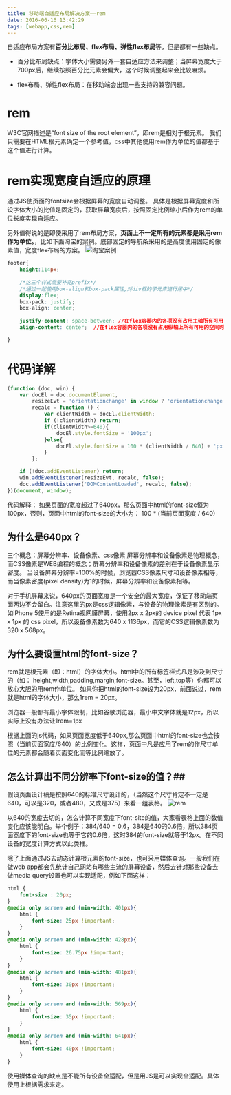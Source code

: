 ```yaml
---
title: 移动端自适应布局解决方案——rem
date: 2016-06-16 13:42:29
tags: [webapp,css,rem]
---
```

自适应布局方案有**百分比布局、flex布局、弹性flex布局**等，但是都有一些缺点。
- 百分比布局缺点：字体大小需要另外一套自适应方法来调整；当屏幕宽度大于700px后，继续按照百分比元素会偏大，这个时候调整起来会比较麻烦。

- flex布局、弹性flex布局：在移动端会出现一些支持的兼容问题。

# rem #
W3C官网描述是“font size of the root element”，即rem是相对于根元素。
我们只需要在HTML根元素确定一个参考值，css中其他使用rem作为单位的值都基于这个值进行计算。
# rem实现宽度自适应的原理 #
通过JS使页面<html>的fontsize会根据屏幕的宽度自动调整。
具体是根据屏幕宽度和所设字体大小的比值是固定的，获取屏幕宽度后，按照固定比例缩小后作为rem的单位长度实现自适应。

另外值得说的是即使采用了rem布局方案，**页面上不一定所有的元素都是采用rem作为单位。**，比如下面淘宝的案例。底部固定的导航条采用的是高度使用固定的像素值，宽度flex布局的方案。
![淘宝案例](http://huzerui.com/blog/img/post/2016-06-16-rem-adaptive-layout-1.jpg)
```css
footer{
	height:114px;
	
	/*这三个样式需要补充prefix*/
    /*通过一起使用box-align和box-pack属性,对div框的子元素进行居中*/
	display:flex;
	box-pack: justify;
	box-align: center;
    
	justify-content: space-between; //在flex容器内的各项没有占用主轴所有可用的空间时,元素的各项周围留有空白
	align-content: center;  //在flex容器内的各项没有占用纵轴上所有可用的空间时，元素居中对齐

}
```
# 代码详解 #
```javascript
(function (doc, win) {
    var docEl = doc.documentElement,
        resizeEvt = 'orientationchange' in window ? 'orientationchange' : 'resize',
        recalc = function () {
            var clientWidth = docEl.clientWidth;
            if (!clientWidth) return;
            if(clientWidth>=640){
                docEl.style.fontSize = '100px';
            }else{
                docEl.style.fontSize = 100 * (clientWidth / 640) + 'px';
            }
        };

    if (!doc.addEventListener) return;
    win.addEventListener(resizeEvt, recalc, false);
    doc.addEventListener('DOMContentLoaded', recalc, false);
})(document, window);
```
代码解释：
如果页面的宽度超过了640px，那么页面中html的font-size恒为100px，否则，页面中html的font-size的大小为： 100 * (当前页面宽度 / 640) 

## 为什么是640px？ ##
三个概念：屏幕分辨率、设备像素、css像素
屏幕分辨率和设备像素是物理概念，而CSS像素是WEB编程的概念；屏幕分辨率和设备像素的差别在于设备像素显示密度。
当设备屏幕分辨率=100%的时候，浏览器CSS像素尺寸和设备像素相等，而当像素密度(pixel density)为1的时候，屏幕分辨率和设备像素相等。

对于手机屏幕来说，640px的页面宽度是一个安全的最大宽度，保证了移动端页面两边不会留白。注意这里的px是css逻辑像素，与设备的物理像素是有区别的。如iPhone 5使用的是Retina视网膜屏幕，使用2px x 2px的 device pixel 代表 1px x 1px 的 css pixel，所以设备像素数为640 x 1136px，而它的CSS逻辑像素数为320 x 568px。

## 为什么要设置html的font-size？ ##
rem就是根元素（即：html）的字体大小。html中的所有标签样式凡是涉及到尺寸的（如： height,width,padding,margin,font-size。甚至，left,top等）你都可以放心大胆的用rem作单位。
如果你把html的font-size设为20px，前面说过，rem就是html的字体大小，那么1rem = 20px。

浏览器一般都有最小字体限制，比如谷歌浏览器，最小中文字体就是12px，所以实际上没有办法让1rem=1px

根据上面的js代码，如果页面宽度低于640px,那么页面中html的font-size也会按照（当前页面宽度/640）的比例变化。这样，页面中凡是应用了rem的作尺寸单位的元素都会随着页面变化而等比例缩放了。

## 怎么计算出不同分辨率下font-size的值？##
假设页面设计稿是按照640的标准尺寸设计的，（当然这个尺寸肯定不一定是640，可以是320，或者480，又或是375）来看一组表格。
![rem](http://huzerui.com/blog/img/post/2016-06-16-rem-adaptive-layout-2.jpg)

以640的宽度去切的，怎么计算不同宽度下font-site的值，大家看表格上面的数值变化应该能明白。举个例子：384/640 = 0.6，384是640的0.6倍，所以384页面宽度下的font-size也等于它的0.6倍，这时384的font-size就等于12px。在不同设备的宽度计算方式以此类推。

除了上面通过JS去动态计算根元素的font-size，也可采用媒体查询。一般我们在做web app都会先统计自己网站有哪些主流的屏幕设备，然后去针对那些设备去做media query设置也可以实现适配，例如下面这样：
```css
html {
    font-size : 20px;
}
@media only screen and (min-width: 401px){
    html {
        font-size: 25px !important;
    }
}
@media only screen and (min-width: 428px){
    html {
        font-size: 26.75px !important;
    }
}
@media only screen and (min-width: 481px){
    html {
        font-size: 30px !important; 
    }
}
@media only screen and (min-width: 569px){
    html {
        font-size: 35px !important; 
    }
}
@media only screen and (min-width: 641px){
    html {
        font-size: 40px !important; 
    }
}
```
使用媒体查询的缺点是不能所有设备全适配，但是用JS是可以实现全适配。具体使用上根据需求来定。
